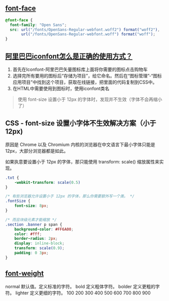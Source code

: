 ## [font-face](https://www.runoob.com/cssref/css3-pr-font-face-rule.html)
```css
@font-face {
  font-family: "Open Sans";
  src: url("/fonts/OpenSans-Regular-webfont.woff2") format("woff2"),
       url("/fonts/OpenSans-Regular-webfont.woff") format("woff");
}
```

## [阿里巴巴iconfont怎么是正确的使用方式？](https://www.zhihu.com/question/25952487)
1. 首先在Iconfont-阿里巴巴矢量图标库上面将你需要的图标点击购物车
2. 选择完所有要用的图标后“存储为项目”，给它命名。然后在“图标管理”-“图标应用项目”中找到这个项目，获取在线链接，把里面的代码复制到CSS中。
3. 在HTML中需要使用到图标时，使用iconfont类名


> 使用 font-size 设置小于 12px 的字体时，发现并不生效（字体不会再缩小了）

## CSS - font-size 设置小字体不生效解决方案（小于12px)
原因是 Chrome 以及 Chromium 内核的浏览器在中文语言下最小字体只能是 12px，大部分浏览器都是如此。

如果执意要设置小于 12px 的字体，那只能使用 transform: scale() 缩放属性来实现。
```css
.txt {
    -webkit-transform: scale(0.5)
}

/* 有些浏览器允许设置小于 12px 的字体，那么你需要额外写一个类。 */
.fontSize {
    font-size: 8px;
}

/* 而且块级元素才能缩放 */
.section .banner p span {
    background-color: #FF6A00;
    color: #fff;
    border-radius: 2px;
    display: inline-block;
    transform: scale(0.9);
    padding: 0 3px;
}
```

## [font-weight](https://www.w3school.com.cn/cssref/pr_font-weight.asp)
normal	默认值。定义标准的字符。
bold	定义粗体字符。
bolder	定义更粗的字符。
lighter	定义更细的字符。
100
200
300
400
500
600
700
800
900
```css

```